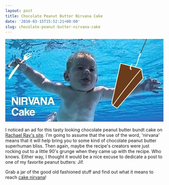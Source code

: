 ```yaml
---
layout: post
title: Chocolate Peanut Butter Nirvana Cake
date: '2010-03-15T15:52:21+00:00'
slug: chocolate-peanut-butter-nirvana-cake
---
```

<a href="http://www.jif.com/Recipes/Details.aspx?recipeID=3515"><img src='/images/uploads/2010/03/nirvana_peanut_butter_cake1.jpg' alt='Nirvana Cake' /></a>

I noticed an ad for this tasty looking chocolate peanut butter bundt cake on <a href="http://www.rachaelraymag.com/">Rachael Ray's site</a>. I'm going to assume that the use of the word, 'nirvana' means that it will help bring you to some kind of chocolate peanut butter superhuman bliss. Then again, maybe the recipe's creators were just rocking out to a little 90's grunge when they came up with the recipe. Who knows. Either way, I thought it would be a nice excuse to dedicate a post to one of my favorite peanut butters: Jif.

Grab a jar of the good old fashioned stuff and find out what it means to reach <a href="http://www.jif.com/Recipes/Details.aspx?recipeID=3515">cake nirvana</a>!
